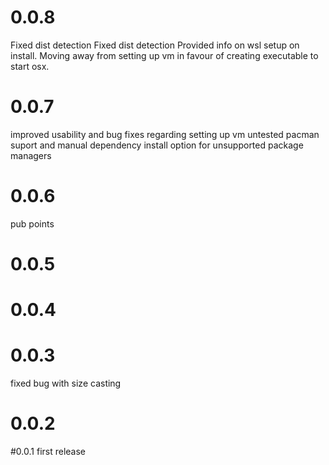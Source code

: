 # 0.0.8
Fixed dist detection
Fixed dist detection
Provided info on wsl setup on install. Moving away from setting up vm in favour of creating executable to start osx.

# 0.0.7
improved usability and bug fixes regarding setting up vm
untested pacman suport and manual dependency install option for unsupported package managers

# 0.0.6
pub points

# 0.0.5

# 0.0.4

# 0.0.3
fixed bug with size casting

# 0.0.2

#0.0.1
first release
